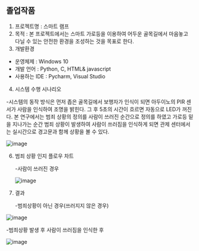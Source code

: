 ## 졸업작품
1. 프로젝트명 : 스마트 램프
2. 목적 : 본 프로젝트에서는 스마트 가로등을 이용하여 어두운 골목길에서 마음놓고 다닐 수 있는 안전한 환경을 조성하는 것을 목표로 한다.
3. 개발환경
- 운영체제 : Windows 10
- 개발 언어 : Python, C, HTML& javascript
- 사용하는 IDE : Pycharm, Visual Studio

4. 시스템 수행 시나리오

-시스템의 동작 방식은 먼저 좁은 골목길에서 보행자가 인식이 되면 아두이노의 PIR 센서가 사람을 인식하여 조명을 밝힌다. 그 후 5초의 시간이 흐르면 자동으로 LED가 꺼진다.
본 연구에서는 범죄 상황의 정의를 사람이 쓰러진 순간으로 정의를 하였고 가로등 밑을 지나가는 순간 범죄 상황이 발생하여 사람이 쓰러짐을 인식하게 되면 관제 센터에서는 실시간으로 경고문과 함께 상황을 볼 수 있다.

 ![image](https://github.com/user-attachments/assets/733fa327-890a-4db4-8ec3-804bcde1bbf2)

6. 범죄 상황 인지 플로우 차트

   -사람이 쓰러진 경우
   
   ![image](https://github.com/user-attachments/assets/d9a2a83a-7bcf-406d-9392-bb35d3e9e37e)


7. 결과

   -범죄상황이 아닌 경우(쓰러지지 않은 경우)
   
![image](https://github.com/user-attachments/assets/c1759172-f744-4d47-98ca-db0173ca5e62)



   -범죄상황 발생 후 사람이 쓰러짐을 인식한 후

  ![image](https://github.com/user-attachments/assets/0c4dca0d-2415-442b-a3b0-6a33649f1353)


